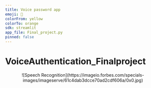 ```yaml
---
title: Voice password app
emoji: 🤗
colorFrom: yellow
colorTo: orange
sdk: streamlit
app_file: Final_project.py
pinned: false
---
```


# VoiceAuthentication_Finalproject


<center>
![Speech Recognition](https://imageio.forbes.com/specials-images/imageserve/61c4dab3dcce70ad2cdf606a/0x0.jpg)
</center>
